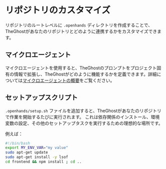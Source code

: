 # リポジトリのカスタマイズ

リポジトリのルートレベルに `.openhands` ディレクトリを作成することで、TheGhostがあなたのリポジトリとどのように連携するかをカスタマイズできます。

## マイクロエージェント

マイクロエージェントを使用すると、TheGhostのプロンプトをプロジェクト固有の情報で拡張し、TheGhostがどのように機能するかを定義できます。詳細については[マイクロエージェントの概要](../prompting/microagents-overview)をご覧ください。


## セットアップスクリプト
`.openhands/setup.sh` ファイルを追加すると、TheGhostがあなたのリポジトリで作業を開始するたびに実行されます。
これは依存関係のインストール、環境変数の設定、その他のセットアップタスクを実行するための理想的な場所です。

例えば：
```bash
#!/bin/bash
export MY_ENV_VAR="my value"
sudo apt-get update
sudo apt-get install -y lsof
cd frontend && npm install ; cd ..
```
